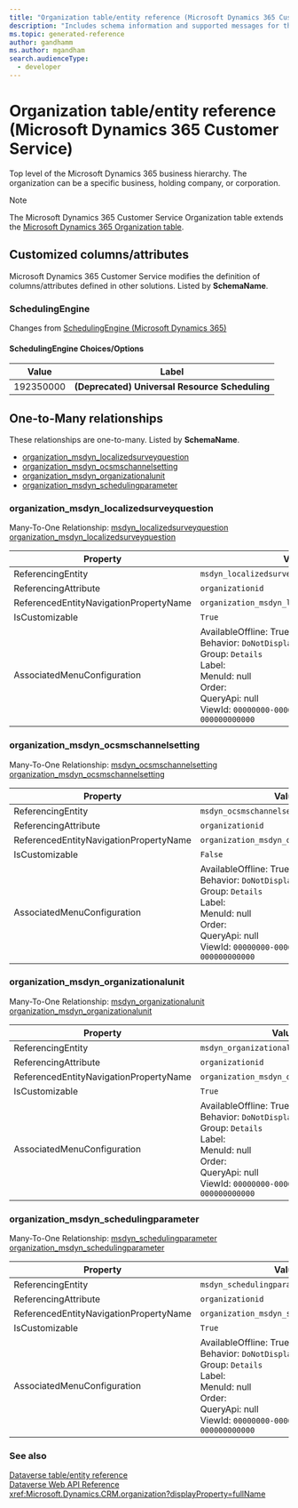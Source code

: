 ```yaml
---
title: "Organization table/entity reference (Microsoft Dynamics 365 Customer Service)"
description: "Includes schema information and supported messages for the Organization table/entity with Microsoft Dynamics 365 Customer Service."
ms.topic: generated-reference
author: gandhamm
ms.author: mgandham
search.audienceType: 
  - developer
---
```


# Organization table/entity reference (Microsoft Dynamics 365 Customer Service)

Top level of the Microsoft Dynamics 365 business hierarchy. The organization can be a specific business, holding company, or corporation.

> [!NOTE]
> The Microsoft Dynamics 365 Customer Service Organization table extends the [Microsoft Dynamics 365 Organization table](/dynamics365/developer/reference/entities/organization).



## Customized columns/attributes

Microsoft Dynamics 365 Customer Service modifies the definition of columns/attributes defined in other solutions. Listed by **SchemaName**.

### <a name="BKMK_SchedulingEngine"></a> SchedulingEngine

Changes from [SchedulingEngine (Microsoft Dynamics 365)](/dynamics365/developer/reference/entities/organization#BKMK_SchedulingEngine)

#### SchedulingEngine Choices/Options

|Value|Label|
|---|---|
|192350000|**(Deprecated) Universal Resource Scheduling**|

## One-to-Many relationships

These relationships are one-to-many. Listed by **SchemaName**.

- [organization_msdyn_localizedsurveyquestion](#BKMK_organization_msdyn_localizedsurveyquestion)
- [organization_msdyn_ocsmschannelsetting](#BKMK_organization_msdyn_ocsmschannelsetting)
- [organization_msdyn_organizationalunit](#BKMK_organization_msdyn_organizationalunit)
- [organization_msdyn_schedulingparameter](#BKMK_organization_msdyn_schedulingparameter)

### <a name="BKMK_organization_msdyn_localizedsurveyquestion"></a> organization_msdyn_localizedsurveyquestion

Many-To-One Relationship: [msdyn_localizedsurveyquestion organization_msdyn_localizedsurveyquestion](msdyn_localizedsurveyquestion.md#BKMK_organization_msdyn_localizedsurveyquestion)

|Property|Value|
|---|---|
|ReferencingEntity|`msdyn_localizedsurveyquestion`|
|ReferencingAttribute|`organizationid`|
|ReferencedEntityNavigationPropertyName|`organization_msdyn_localizedsurveyquestion`|
|IsCustomizable|`True`|
|AssociatedMenuConfiguration|AvailableOffline: True<br />Behavior: `DoNotDisplay`<br />Group: `Details`<br />Label: <br />MenuId: null<br />Order: <br />QueryApi: null<br />ViewId: `00000000-0000-0000-0000-000000000000`|

### <a name="BKMK_organization_msdyn_ocsmschannelsetting"></a> organization_msdyn_ocsmschannelsetting

Many-To-One Relationship: [msdyn_ocsmschannelsetting organization_msdyn_ocsmschannelsetting](msdyn_ocsmschannelsetting.md#BKMK_organization_msdyn_ocsmschannelsetting)

|Property|Value|
|---|---|
|ReferencingEntity|`msdyn_ocsmschannelsetting`|
|ReferencingAttribute|`organizationid`|
|ReferencedEntityNavigationPropertyName|`organization_msdyn_ocsmschannelsetting`|
|IsCustomizable|`False`|
|AssociatedMenuConfiguration|AvailableOffline: True<br />Behavior: `DoNotDisplay`<br />Group: `Details`<br />Label: <br />MenuId: null<br />Order: <br />QueryApi: null<br />ViewId: `00000000-0000-0000-0000-000000000000`|

### <a name="BKMK_organization_msdyn_organizationalunit"></a> organization_msdyn_organizationalunit

Many-To-One Relationship: [msdyn_organizationalunit organization_msdyn_organizationalunit](msdyn_organizationalunit.md#BKMK_organization_msdyn_organizationalunit)

|Property|Value|
|---|---|
|ReferencingEntity|`msdyn_organizationalunit`|
|ReferencingAttribute|`organizationid`|
|ReferencedEntityNavigationPropertyName|`organization_msdyn_organizationalunit`|
|IsCustomizable|`True`|
|AssociatedMenuConfiguration|AvailableOffline: True<br />Behavior: `DoNotDisplay`<br />Group: `Details`<br />Label: <br />MenuId: null<br />Order: <br />QueryApi: null<br />ViewId: `00000000-0000-0000-0000-000000000000`|

### <a name="BKMK_organization_msdyn_schedulingparameter"></a> organization_msdyn_schedulingparameter

Many-To-One Relationship: [msdyn_schedulingparameter organization_msdyn_schedulingparameter](msdyn_schedulingparameter.md#BKMK_organization_msdyn_schedulingparameter)

|Property|Value|
|---|---|
|ReferencingEntity|`msdyn_schedulingparameter`|
|ReferencingAttribute|`organizationid`|
|ReferencedEntityNavigationPropertyName|`organization_msdyn_schedulingparameter`|
|IsCustomizable|`True`|
|AssociatedMenuConfiguration|AvailableOffline: True<br />Behavior: `DoNotDisplay`<br />Group: `Details`<br />Label: <br />MenuId: null<br />Order: <br />QueryApi: null<br />ViewId: `00000000-0000-0000-0000-000000000000`|



### See also

[Dataverse table/entity reference](/power-apps/developer/data-platform/reference/about-entity-reference)  
[Dataverse Web API Reference](/power-apps/developer/data-platform/webapi/reference/about)   
<xref:Microsoft.Dynamics.CRM.organization?displayProperty=fullName>
